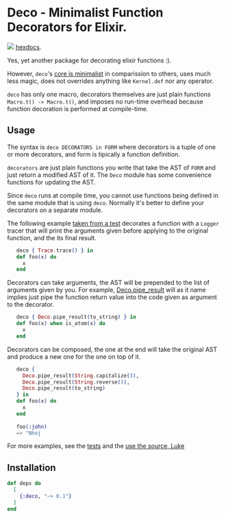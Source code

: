 # Deco - Minimalist Function Decorators for Elixir.

<a href="https://travis-ci.org/vic/deco"><img src="https://travis-ci.org/vic/deco.svg"></a>
[hexdocs](https://hexdocs.pm/deco).

Yes, yet another package for decorating elixir functions :).

However, `deco`'s [core is minimalist](https://github.com/vic/deco/blob/master/lib/deco/core.ex) in comparission to others, 
uses much less magic, does not overrides anything like `Kernel.def` 
nor any operator.

`deco` has only one macro, decorators themselves are just plain functions
`Macro.t() -> Macro.t()`, and imposes no run-time overhead because
function decoration is performed at compile-time.

## Usage

The syntax is `deco DECORATORS in FORM` where decorators is a tuple of
one or more decorators, and form is tipically a function definition.

`decorators` are just plain functions you write that take the AST of
`FORM` and just return a modified AST of it. The `Deco` module has
some convenience functions for updating the AST.

Since `deco` runs at compile time, you cannot use functions being 
defined in the same module that is using `deco`. Normally it's better
to define your decorators on a separate module.

The following example [taken from a test](https://github.com/vic/deco/blob/master/test/deco_test.exs#L79) decorates a function with 
a `Logger` tracer that will print the arguments given before applying
to the original function, and the its final result.

```elixir
   deco { Trace.trace() } in
   def foo(x) do
     x
   end
```

Decorators can take arguments, the AST will be prepended to the list
of arguments given by you.
For example, [Deco.pipe_result](https://github.com/vic/deco/blob/master/test/deco_test.exs#L79) will as it name implies just pipe the 
function return value into the code given as argument to the decorator.

```elixir
   deco { Deco.pipe_result(to_string) } in
   def foo(x) when is_atom(x) do
     x
   end
```

Decorators can be composed, the one at the end will take the original
AST and produce a new one for the one on top of it.

```elixir
   deco {
     Deco.pipe_result(String.capitalize()),
     Deco.pipe_result(String.reverse()),
     Deco.pipe_result(to_string)
   } in
   def foo(x) do
     x
   end
   
   foo(:john)
   => "Nhoj
```

For more examples, see the [tests](https://github.com/vic/deco/blob/master/test/deco_test.exs) and the [use the source, Luke](https://github.com/vic/deco/blob/master/lib/deco.ex)


## Installation

```elixir
def deps do
  [
    {:deco, "~> 0.1"}
  ]
end
```


